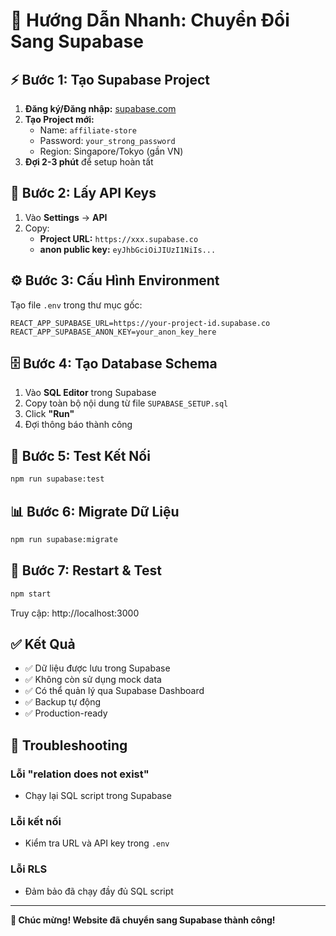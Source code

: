 # 🚀 Hướng Dẫn Nhanh: Chuyển Đổi Sang Supabase

## ⚡ Bước 1: Tạo Supabase Project

1. **Đăng ký/Đăng nhập:** [supabase.com](https://supabase.com)
2. **Tạo Project mới:**
   - Name: `affiliate-store`
   - Password: `your_strong_password`
   - Region: Singapore/Tokyo (gần VN)
3. **Đợi 2-3 phút** để setup hoàn tất

## 🔑 Bước 2: Lấy API Keys

1. Vào **Settings** → **API**
2. Copy:
   - **Project URL:** `https://xxx.supabase.co`
   - **anon public key:** `eyJhbGciOiJIUzI1NiIs...`

## ⚙️ Bước 3: Cấu Hình Environment

Tạo file `.env` trong thư mục gốc:

```env
REACT_APP_SUPABASE_URL=https://your-project-id.supabase.co
REACT_APP_SUPABASE_ANON_KEY=your_anon_key_here
```

## 🗄️ Bước 4: Tạo Database Schema

1. Vào **SQL Editor** trong Supabase
2. Copy toàn bộ nội dung từ file `SUPABASE_SETUP.sql`
3. Click **"Run"**
4. Đợi thông báo thành công

## 🧪 Bước 5: Test Kết Nối

```bash
npm run supabase:test
```

## 📊 Bước 6: Migrate Dữ Liệu

```bash
npm run supabase:migrate
```

## 🚀 Bước 7: Restart & Test

```bash
npm start
```

Truy cập: http://localhost:3000

## ✅ Kết Quả

- ✅ Dữ liệu được lưu trong Supabase
- ✅ Không còn sử dụng mock data
- ✅ Có thể quản lý qua Supabase Dashboard
- ✅ Backup tự động
- ✅ Production-ready

## 🔧 Troubleshooting

### Lỗi "relation does not exist"
- Chạy lại SQL script trong Supabase

### Lỗi kết nối
- Kiểm tra URL và API key trong `.env`

### Lỗi RLS
- Đảm bảo đã chạy đầy đủ SQL script

---

**🎉 Chúc mừng! Website đã chuyển sang Supabase thành công!**



